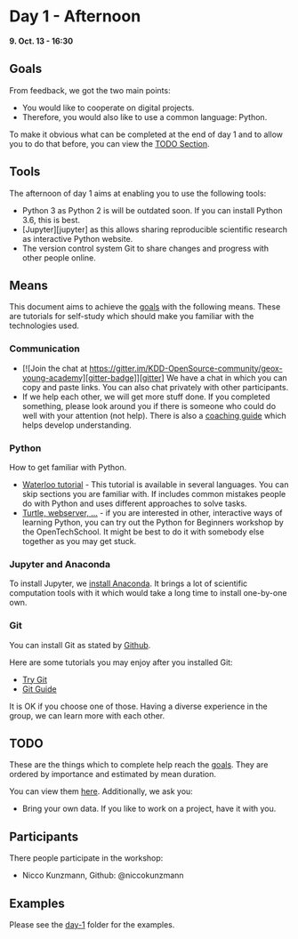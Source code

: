 Day 1 - Afternoon
===============

**9. Oct. 13 - 16:30**

Goals
-----
[goals]: #goals

From feedback, we got the two main points:

- You would like to cooperate on digital projects.
- Therefore, you would also like to use a common language: Python.

To make it obvious what can be completed at the end of day 1 and to allow you to
do that before, you can view the [TODO Section][todo].

Tools
-----

The afternoon of day 1 aims at enabling you to use the following tools:

- Python 3 as Python 2 is will be outdated soon.
  If you can install Python 3.6, this is best.
- [Jupyter][jupyter] as this allows sharing reproducible scientific research
  as interactive Python website.
- The version control system Git to share changes and progress with other
  people online.

Means
-----

This document aims to achieve the [goals][goals] with the following means.
These are tutorials for self-study which should make you familiar with the
technologies used.

### Communication

- [![Join the chat at https://gitter.im/KDD-OpenSource-community/geox-young-academy][gitter-badge]][gitter]
  We have a chat in which you can copy and paste links.
  You can also chat privately with other participants.
- If we help each other, we will get more stuff done. If you completed something,
  please look around you if there is someone who could do well with your
  attention (not help).
  There is also a [coaching guide][coaching-guide] which helps develop understanding.

### Python

How to get familiar with Python.
- [Waterloo tutorial][waterloo] -
  This tutorial is available in several languages.
  You can skip sections you are familiar with.
  If includes common mistakes people do with Python and uses different
  approaches to solve tasks.
- [Turtle, webserver, ...][ots] - if you are interested in other, interactive
  ways of learning Python, you can try out the Python for Beginners workshop
  by the OpenTechSchool.
  It might be best to do it with somebody else together as you may get stuck.

### Jupyter and Anaconda

To install Jupyter, we [install Anaconda][anaconda].
It brings a lot of scientific computation tools with it which would take a long
time to install one-by-one own.

### Git
[git]: #git

You can install Git as stated by [Github][install-git].

Here are some tutorials you may enjoy after you installed Git:

- [Try Git][try-git]
- [Git Guide][git-guide]

It is OK if you choose one of those. Having a diverse experience in the group,
we can learn more with each other.

## TODO
[todo]: #todo

These are the things which to complete help reach the [goals][goals].
They are ordered by importance and estimated by mean duration.

You can view them [here][todo-template].
Additionally, we ask you:

- Bring your own data. If you like to work on a project, have it with you.

## Participants

There people participate in the workshop:

- Nicco Kunzmann, Github: @niccokunzmann


## Examples

Please see the [day-1](day-1) folder for the examples.

[juyter]: https://jupyter.org
[waterloo]: http://cscircles.cemc.uwaterloo.ca/
[ots]: http://learn.opentechschool.org/
[gitter]: https://gitter.im/KDD-OpenSource-community/geox-young-academy
[gitter-badge]: https://badges.gitter.im/KDD-OpenSource-community/geox-young-academy.svg
[coaching-guide]: https://opentechschool.github.io/slides/presentations/coaching/
[anaconda]: https://docs.anaconda.com/anaconda/install/
[install-git]: https://help.github.com/articles/set-up-git/
[try-git]: https://try.github.io/
[git-guide]: https://rogerdudler.github.io/git-guide/
[todo-template]: .github/ISSUE_TEMPLATE.md
